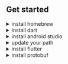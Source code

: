 
## Get started

<details>
  <summary>install homebrew</summary>

[homebrew][link#homebrew]

```bash
/bin/bash -c "$(curl -fsSL https://raw.githubusercontent.com/Homebrew/install/HEAD/install.sh)"
```

</details>



<details>
  <summary>install dart</summary>

[dart][link#dart]

```bash
brew install dart
```

</details>



<details>
  <summary>install android studio</summary>

[android studio][link#as]

```bash
brew install --cask android-studio
```

</details>



<details>
  <summary> update your path</summary>

- paste in your `~/.bashrc` or `~/.zshrc`

```bash
export PATH=$HOME/.pub-cache/bin:$PATH
export PATH=$HOME/fvm/default/bin:$PATH
ANDROID_HOME=$HOME/Library/Android/sdk
ANDROID_SDK_ROOT=$ANDROID_HOME
export PATH=$ANDROID_HOME:$PATH
export PATH=$ANDROID_HOME/tools:$PATH
export PATH=$ANDROID_HOME/tools/bin:$PATH
export PATH=$ANDROID_HOME/platform_tools:$PATH	
export PATH=$ANDROID_HOME/emulator:$PATH	
export JAVA_HOME=$(/usr/libexec/java_home)
```

- run `source ~/.<either bashrc or zshrc>`

</details>



<details>
  <summary>install flutter</summary>

[flutter][link#flutter]
[flutter version manager][link#fvm]

```bash
dart pub global activate fvm && \
fvm global stable && \
flutter doctor -v
```

</details>



<details>
  <summary>install protobuf</summary>

[dart][link#dart]

```bash
brew install protobuf && \
```

</details>






[link#homebrew]: https://brew.sh/
[link#dart]: https://dart.dev/
[link#protobuf]: https://developers.google.com/protocol-buffers
[link#as]: https://developer.android.com/studio
[link#fvm]: https://fvm.app/
[link#flutter]: https://flutter.dev/
